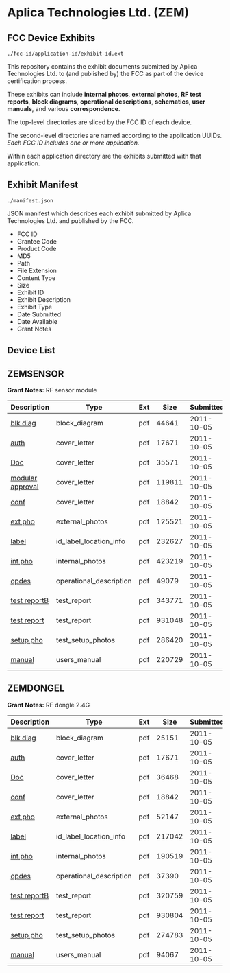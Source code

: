 # Aplica Technologies Ltd. (ZEM)
## FCC Device Exhibits

```
./fcc-id/application-id/exhibit-id.ext
```

This repository contains the exhibit documents submitted by Aplica Technologies Ltd. to (and published by) the FCC as part of the device certification process.

These exhibits can include **internal photos**, **external photos**, **RF test reports**, **block diagrams**, **operational descriptions**, **schematics**, **user manuals**, and various **correspondence**.

The top-level directories are sliced by the FCC ID of each device.

The second-level directories are named according to the application UUIDs. *Each FCC ID includes one or more application.*

Within each application directory are the exhibits submitted with that application. 

## Exhibit Manifest

```
./manifest.json
```

JSON manifest which describes each exhibit submitted by Aplica Technologies Ltd. and published by the FCC.

- FCC ID
- Grantee Code
- Product Code
- MD5
- Path
- File Extension
- Content Type
- Size
- Exhibit ID
- Exhibit Description
- Exhibit Type
- Date Submitted
- Date Available
- Grant Notes

## Device List
## ZEMSENSOR
**Grant Notes:** RF sensor module

| Description | Type | Ext | Size | Submitted | Available |
| ----------- | ---- | --- | ---- | --------- | --------- |
| [blk diag](ZEMSENSOR/8fdf2b30736176a821f4a2f633b8e496/1555099.pdf) | block_diagram | pdf | 44641 | 2011-10-05 | 2011-10-07 |
| [auth](ZEMSENSOR/8fdf2b30736176a821f4a2f633b8e496/1555100.pdf) | cover_letter | pdf | 17671 | 2011-10-05 | 2011-10-07 |
| [Doc](ZEMSENSOR/8fdf2b30736176a821f4a2f633b8e496/1555101.pdf) | cover_letter | pdf | 35571 | 2011-10-05 | 2011-10-07 |
| [modular approval](ZEMSENSOR/8fdf2b30736176a821f4a2f633b8e496/1555105.pdf) | cover_letter | pdf | 119811 | 2011-10-05 | 2011-10-07 |
| [conf](ZEMSENSOR/8fdf2b30736176a821f4a2f633b8e496/1555107.pdf) | cover_letter | pdf | 18842 | 2011-10-05 | 2011-10-07 |
| [ext pho](ZEMSENSOR/8fdf2b30736176a821f4a2f633b8e496/1555102.pdf) | external_photos | pdf | 125521 | 2011-10-05 | 2011-10-07 |
| [label](ZEMSENSOR/8fdf2b30736176a821f4a2f633b8e496/1555104.pdf) | id_label_location_info | pdf | 232627 | 2011-10-05 | 2011-10-07 |
| [int pho](ZEMSENSOR/8fdf2b30736176a821f4a2f633b8e496/1555103.pdf) | internal_photos | pdf | 423219 | 2011-10-05 | 2011-10-07 |
| [opdes](ZEMSENSOR/8fdf2b30736176a821f4a2f633b8e496/1555106.pdf) | operational_description | pdf | 49079 | 2011-10-05 | 2011-10-07 |
| [test reportB](ZEMSENSOR/8fdf2b30736176a821f4a2f633b8e496/1555097.pdf) | test_report | pdf | 343771 | 2011-10-05 | 2011-10-07 |
| [test report](ZEMSENSOR/8fdf2b30736176a821f4a2f633b8e496/1555098.pdf) | test_report | pdf | 931048 | 2011-10-05 | 2011-10-07 |
| [setup pho](ZEMSENSOR/8fdf2b30736176a821f4a2f633b8e496/1555109.pdf) | test_setup_photos | pdf | 286420 | 2011-10-05 | 2011-10-07 |
| [manual](ZEMSENSOR/8fdf2b30736176a821f4a2f633b8e496/1555110.pdf) | users_manual | pdf | 220729 | 2011-10-05 | 2011-10-07 |
## ZEMDONGEL
**Grant Notes:** RF dongle 2.4G

| Description | Type | Ext | Size | Submitted | Available |
| ----------- | ---- | --- | ---- | --------- | --------- |
| [blk diag](ZEMDONGEL/cbf0312fd7ca202e6df296f693c44fdc/1555113.pdf) | block_diagram | pdf | 25151 | 2011-10-05 | 2011-10-07 |
| [auth](ZEMDONGEL/cbf0312fd7ca202e6df296f693c44fdc/1555114.pdf) | cover_letter | pdf | 17671 | 2011-10-05 | 2011-10-07 |
| [Doc](ZEMDONGEL/cbf0312fd7ca202e6df296f693c44fdc/1555115.pdf) | cover_letter | pdf | 36468 | 2011-10-05 | 2011-10-07 |
| [conf](ZEMDONGEL/cbf0312fd7ca202e6df296f693c44fdc/1555120.pdf) | cover_letter | pdf | 18842 | 2011-10-05 | 2011-10-07 |
| [ext pho](ZEMDONGEL/cbf0312fd7ca202e6df296f693c44fdc/1555116.pdf) | external_photos | pdf | 52147 | 2011-10-05 | 2011-10-07 |
| [label](ZEMDONGEL/cbf0312fd7ca202e6df296f693c44fdc/1555118.pdf) | id_label_location_info | pdf | 217042 | 2011-10-05 | 2011-10-07 |
| [int pho](ZEMDONGEL/cbf0312fd7ca202e6df296f693c44fdc/1555117.pdf) | internal_photos | pdf | 190519 | 2011-10-05 | 2011-10-07 |
| [opdes](ZEMDONGEL/cbf0312fd7ca202e6df296f693c44fdc/1555119.pdf) | operational_description | pdf | 37390 | 2011-10-05 | 2011-10-07 |
| [test reportB](ZEMDONGEL/cbf0312fd7ca202e6df296f693c44fdc/1555111.pdf) | test_report | pdf | 320759 | 2011-10-05 | 2011-10-07 |
| [test report](ZEMDONGEL/cbf0312fd7ca202e6df296f693c44fdc/1555112.pdf) | test_report | pdf | 930804 | 2011-10-05 | 2011-10-07 |
| [setup pho](ZEMDONGEL/cbf0312fd7ca202e6df296f693c44fdc/1555122.pdf) | test_setup_photos | pdf | 274783 | 2011-10-05 | 2011-10-07 |
| [manual](ZEMDONGEL/cbf0312fd7ca202e6df296f693c44fdc/1555123.pdf) | users_manual | pdf | 94067 | 2011-10-05 | 2011-10-07 |
